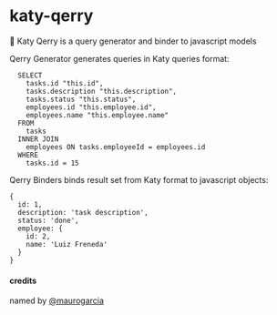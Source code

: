 # katy-qerry
:microphone: Katy Qerry is a query generator and binder to javascript models 

Qerry Generator generates queries in Katy queries format:

```
  SELECT 
    tasks.id "this.id",
    tasks.description "this.description",
    tasks.status "this.status",
    employees.id "this.employee.id",
    employees.name "this.employee.name"
  FROM
    tasks
  INNER JOIN 
    employees ON tasks.employeeId = employees.id
  WHERE
    tasks.id = 15
```

Qerry Binders binds result set from Katy format to javascript objects:

```
{
  id: 1,
  description: 'task description',
  status: 'done',
  employee: { 
    id: 2,
    name: 'Luiz Freneda'
  }
}
```

#### credits

named by [@maurogarcia](!http://github.com/maurogarcia)
